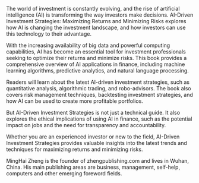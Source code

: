 
The world of investment is constantly evolving, and the rise of artificial intelligence (AI) is transforming the way investors make decisions. AI-Driven Investment Strategies: Maximizing Returns and Minimizing Risks explores how AI is changing the investment landscape, and how investors can use this technology to their advantage.

With the increasing availability of big data and powerful computing capabilities, AI has become an essential tool for investment professionals seeking to optimize their returns and minimize risks. This book provides a comprehensive overview of AI applications in finance, including machine learning algorithms, predictive analytics, and natural language processing.

Readers will learn about the latest AI-driven investment strategies, such as quantitative analysis, algorithmic trading, and robo-advisors. The book also covers risk management techniques, backtesting investment strategies, and how AI can be used to create more profitable portfolios.

But AI-Driven Investment Strategies is not just a technical guide. It also explores the ethical implications of using AI in finance, such as the potential impact on jobs and the need for transparency and accountability.

Whether you are an experienced investor or new to the field, AI-Driven Investment Strategies provides valuable insights into the latest trends and techniques for maximizing returns and minimizing risks.

MingHai Zheng is the founder of zhengpublishing.com and lives in Wuhan, China. His main publishing areas are business, management, self-help, computers and other emerging foreword fields.
